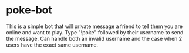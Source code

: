 # poke-bot
This is a simple bot that will private message a friend to tell them you are online and want to play. Type "!poke"
followed by their username to send the message. Can handle both an invalid username and the case when 2 users
have the exact same username.
